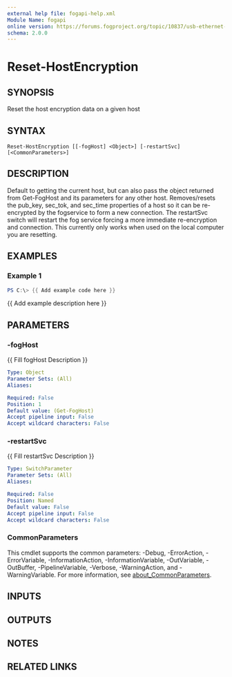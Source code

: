 ```yaml
---
external help file: fogapi-help.xml
Module Name: fogapi
online version: https://forums.fogproject.org/topic/10837/usb-ethernet-adapter-mac-s-for-imaging-multiple-hosts-universal-imaging-nics-wired-nic-for-all-wireless-devices/14
schema: 2.0.0
---
```


# Reset-HostEncryption

## SYNOPSIS
Reset the host encryption data on a given host

## SYNTAX

```
Reset-HostEncryption [[-fogHost] <Object>] [-restartSvc] [<CommonParameters>]
```

## DESCRIPTION
Default to getting the current host, but can also pass the object returned from Get-FogHost
and its parameters for any other host.
Removes/resets the pub_key, sec_tok, and sec_time properties of a host so it can be re-encrypted by
the fogservice to form a new connection.
The restartSvc switch will restart the fog service
forcing a more immediate re-encryption and connection.
This currently only works when used on the local computer
you are resetting.

## EXAMPLES

### Example 1
```powershell
PS C:\> {{ Add example code here }}
```

{{ Add example description here }}

## PARAMETERS

### -fogHost
{{ Fill fogHost Description }}

```yaml
Type: Object
Parameter Sets: (All)
Aliases:

Required: False
Position: 1
Default value: (Get-FogHost)
Accept pipeline input: False
Accept wildcard characters: False
```

### -restartSvc
{{ Fill restartSvc Description }}

```yaml
Type: SwitchParameter
Parameter Sets: (All)
Aliases:

Required: False
Position: Named
Default value: False
Accept pipeline input: False
Accept wildcard characters: False
```

### CommonParameters
This cmdlet supports the common parameters: -Debug, -ErrorAction, -ErrorVariable, -InformationAction, -InformationVariable, -OutVariable, -OutBuffer, -PipelineVariable, -Verbose, -WarningAction, and -WarningVariable. For more information, see [about_CommonParameters](http://go.microsoft.com/fwlink/?LinkID=113216).

## INPUTS

## OUTPUTS

## NOTES

## RELATED LINKS
